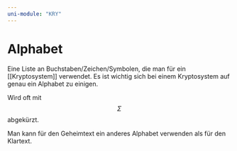 ```yaml
---
uni-module: "KRY"
---
```


# Alphabet

Eine Liste an Buchstaben/Zeichen/Symbolen, die man für ein [[Kryptosystem]] verwendet. Es ist wichtig sich bei einem Kryptosystem auf genau ein Alphabet zu einigen.

Wird oft mit
$$\Sigma$$abgekürzt.

Man kann für den Geheimtext ein anderes Alphabet verwenden als für den Klartext.
